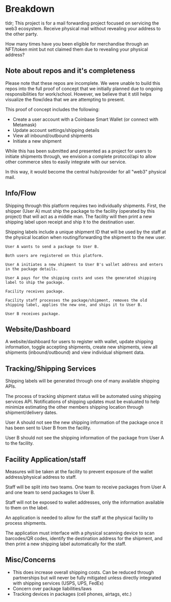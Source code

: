 # Breakdown
tldr; This project is for a mail forwarding project focused on servicing the web3 ecosystem. Receive physical mail without revealing your address to the other party. 

How many times have you been eligible for merchandise through an NFT/token mint but not claimed them due to revealing your physical address?

## Note about repos and it's completeness 
Please note that these repos are incomplete. We were unable to build this repos into the full proof of concept that we initially planned due to ongoing responsibilities for work/school. However, we believe that it still helps visualize the flow/idea that we are attempting to present.

This proof of concept includes the following:

- Create a user account with a Coinbase Smart Wallet (or connect with Metamask)
- Update account settings/shipping details
- View all inbound/outbound shipments
- Initiate a new shipment

While this has been submitted and presented as a project for users to initiate shipments through, we envision a complete protocol/api to allow other commerce sites to easily integrate with our service.

In this way, it would become the central hub/provider for all "web3" physical mail.

## Info/Flow

Shipping through this platform requires two individually shipments. First, the shipper (User A) must ship the package to the facility (operated by this project) that will act as a middle man. The facility will then print a new shipping label upon receipt and ship it to the destination user. 

Shipping labels include a unique shipment ID that will be used by the staff at the physical location when routing/forwarding the shipment to the new user.

```
User A wants to send a package to User B. 

Both users are registered on this platform. 

User A initiates a new shipment to User B's wallet address and enters in the package details. 

User A pays for the shipping costs and uses the generated shipping label to ship the package.

Facility receives package.

Facility staff processes the package/shipment, removes the old shipping label, applies the new one, and ships it to User B.

User B receives package.

```

## Website/Dashboard

A website/dashboard for users to register with wallet, update shipping information, toggle accepting shipments, create new shipments, view all shipments (inbound/outbound) and view individual shipment data.

## Tracking/Shipping Services

Shipping labels will be generated through one of many available shipping APIs.

The process of tracking shipment status will be automated using shipping services API. Notifications of shipping updates must be evaluated to help minimize estimating the other members shipping location through shipment/delivery dates.

User A should not see the new shipping information of the package once it has been sent to User B from the facility.

User B should not see the shipping information of the package from User A to the facility.

## Facility Application/staff

Measures will be taken at the facility to prevent exposure of the wallet address/physical address to staff. 

Staff will be split into two teams. One team to receive packages from User A and one team to send packages to User B.

Staff will not be exposed to wallet addresses, only the information available to them on the label.

An application is needed to allow for the staff at the physical facility to process shipments.

The application must interface with a physical scanning device to scan barcodes/QR codes, identify the destination address for the shipment, and then print a new shipping label automatically for the staff.

## Misc/Concerns

- This does increase overall shipping costs. Can be reduced through partnerships but will never be fully mitigated unless directly integrated with shipping services (USPS, UPS, FedEx)
- Concern over package liabilities/laws
- Tracking devices in packages (cell phones, airtags, etc.)
